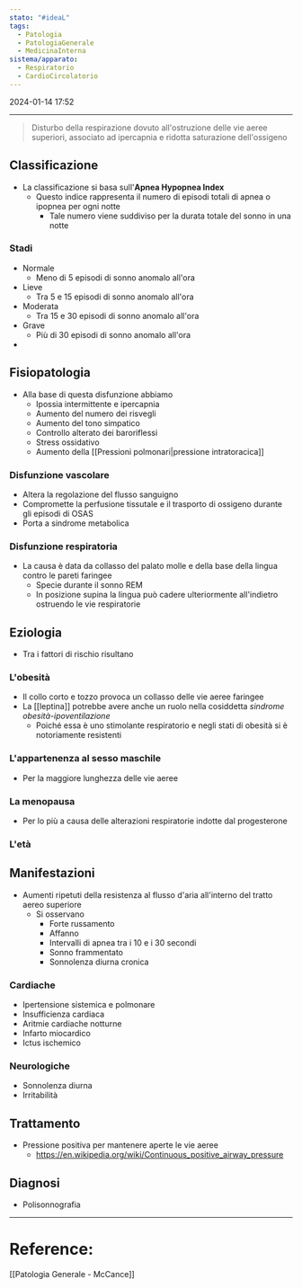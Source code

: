 ```yaml
---
stato: "#ideaL"
tags:
  - Patologia
  - PatologiaGenerale
  - MedicinaInterna
sistema/apparato:
  - Respiratorio
  - CardioCircolatorio
---
```

2024-01-14 17:52

--- 

> Disturbo della respirazione dovuto all'ostruzione delle vie aeree superiori, associato ad ipercapnia e ridotta saturazione dell'ossigeno


## Classificazione
- La classificazione si basa sull'**Apnea Hypopnea Index**
	- Questo indice rappresenta il numero di episodi totali di apnea o ipopnea per ogni notte
		- Tale numero viene suddiviso per la durata totale del sonno in una notte
### Stadi
- Normale
	- Meno di 5 episodi di sonno anomalo all'ora
- Lieve
	- Tra 5 e 15 episodi di sonno anomalo all'ora
- Moderata
	- Tra 15 e 30 episodi di sonno anomalo all'ora
- Grave
	- Più di 30 episodi di sonno anomalo all'ora
- 
## Fisiopatologia
- Alla base di questa disfunzione abbiamo
	- Ipossia intermittente e ipercapnia
	- Aumento del numero dei risvegli
	- Aumento del tono simpatico
	- Controllo alterato dei baroriflessi
	- Stress ossidativo
	- Aumento della [[Pressioni polmonari|pressione intratoracica]]
### Disfunzione vascolare
- Altera la regolazione del flusso sanguigno
- Compromette la perfusione tissutale e il trasporto di ossigeno durante gli episodi di OSAS
- Porta a sindrome metabolica
### Disfunzione respiratoria
- La causa è data da collasso del palato molle e della base della lingua contro le pareti faringee
	- Specie durante il sonno REM
	- In posizione supina la lingua può cadere ulteriormente all'indietro ostruendo le vie respiratorie
## Eziologia
- Tra i fattori di rischio risultano
### L'obesità
- Il collo corto e tozzo provoca un collasso delle vie aeree faringee
- La [[leptina]] potrebbe avere anche un ruolo nella cosiddetta *sindrome obesità-ipoventilazione* 
	- Poiché essa è uno stimolante respiratorio e negli stati di obesità si è notoriamente resistenti
### L'appartenenza al sesso maschile
- Per la maggiore lunghezza delle vie aeree
### La menopausa
- Per lo più a causa delle alterazioni respiratorie indotte dal progesterone
### L'età
## Manifestazioni
- Aumenti ripetuti della resistenza al flusso d'aria all'interno del tratto aereo superiore
	- Si osservano
		- Forte russamento
		- Affanno
		- Intervalli di apnea tra i 10 e i 30 secondi
		- Sonno frammentato
		- Sonnolenza diurna cronica
### Cardiache
- Ipertensione sistemica e polmonare
- Insufficienza cardiaca 
- Aritmie cardiache notturne
- Infarto miocardico 
- Ictus ischemico
### Neurologiche
- Sonnolenza diurna
- Irritabilità
## Trattamento
- Pressione positiva per mantenere aperte le vie aeree
	- https://en.wikipedia.org/wiki/Continuous_positive_airway_pressure
## Diagnosi
- Polisonnografia

---
# Reference:
[[Patologia Generale - McCance]]
